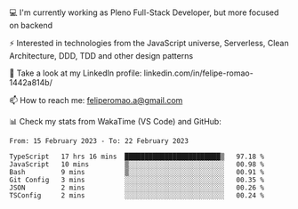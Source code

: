 💻 I'm currently working as Pleno Full-Stack Developer, but more focused on backend

⚡ Interested in technologies from the JavaScript universe, Serverless, Clean Architecture, DDD, TDD and other design patterns

👥 Take a look at my LinkedIn profile: linkedin.com/in/felipe-romao-1442a814b/

📫 How to reach me: feliperomao.a@gmail.com

📊 Check my stats from WakaTime (VS Code) and GitHub:

<!--START_SECTION:waka-->

```text
From: 15 February 2023 - To: 22 February 2023

TypeScript   17 hrs 16 mins  ████████████████████████▒   97.18 %
JavaScript   10 mins         ▒░░░░░░░░░░░░░░░░░░░░░░░░   00.98 %
Bash         9 mins          ▒░░░░░░░░░░░░░░░░░░░░░░░░   00.91 %
Git Config   3 mins          ░░░░░░░░░░░░░░░░░░░░░░░░░   00.35 %
JSON         2 mins          ░░░░░░░░░░░░░░░░░░░░░░░░░   00.26 %
TSConfig     2 mins          ░░░░░░░░░░░░░░░░░░░░░░░░░   00.24 %
```

<!--END_SECTION:waka-->
